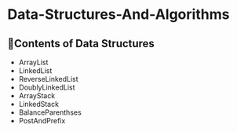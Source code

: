 # Data-Structures-And-Algorithms

## 📒Contents of Data Structures
- ArrayList
- LinkedList
- ReverseLinkedList
- DoublyLinkedList
- ArrayStack
- LinkedStack
- BalanceParenthses
- PostAndPrefix
